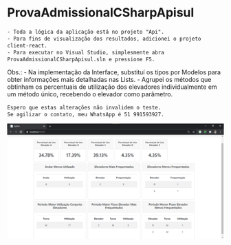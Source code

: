 # ProvaAdmissionalCSharpApisul

    - Toda a lógica da aplicação está no projeto "Api".
    - Para fins de visualização dos resultados, adicionei o projeto client-react. 
    - Para executar no Visual Studio, simplesmente abra ProvaAdmissionalCSharpApisul.sln e pressione F5.

Obs.: 
    - Na implementação da Interface, substituí os tipos por Modelos para obter informações mais detalhadas nas Lists.
    - Agrupei os métodos que obtinham os percentuais de utilização dos elevadores individualmente em um método único, recebendo o elevador como parâmetro.

    Espero que estas alterações não invalidem o teste.
    Se agilizar o contato, meu WhatsApp é 51 991593927.
    
![alt text](https://github.com/alessandrobnunes/ProvaAdmissionalApisul/blob/master/screenshot.png?raw=true)